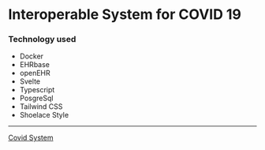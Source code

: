 # Interoperable System for COVID 19

### Technology used
- Docker
- EHRbase
- openEHR
- Svelte
- Typescript
- PosgreSql
- Tailwind CSS
- Shoelace Style

---
[Covid System](http:/covid19-system.netlify.app)
